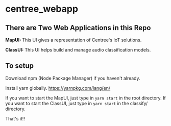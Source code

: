 # centree_webapp

## There are Two Web Applications in this Repo

  <b>MapUI:</b> This UI gives a representation of Centree's IoT solutions.
  
  <b>ClassUI:</b> This UI helps build and manage audio classification models.
  

## To setup

  Download npm (Node Package Manager) if you haven't already.
  
  Install yarn globally. https://yarnpkg.com/lang/en/
  
  If you want to start the MapUI, just type in `yarn start` in the root directory.
  If you want to start the ClassUI, just type in `yarn start` in the classify/ directory.
  
  That's it!!
